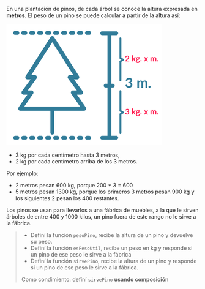 En una plantación de pinos, de cada árbol se conoce la altura expresada en **metros**. El peso de un pino se puede calcular a partir de la altura así:

<img src="https://raw.githubusercontent.com/MumukiProject/mumuki-guia-funcional-practica-valores-y-funciones/master/images/funcional-01_1526394936041.png" alt="funcional-01_1526394936041.png" width="auto" height="auto">

* 3 kg por cada centímetro hasta 3 metros,
* 2 kg por cada centímetro arriba de los 3 metros.

Por ejemplo: 

* 2 metros pesan 600 kg, porque 200 * 3 = 600
* 5 metros pesan 1300 kg, porque los primeros 3 metros pesan 900 kg y los siguientes 2 pesan los 400 restantes.

Los pinos se usan para llevarlos a una fábrica de muebles, a la que le sirven árboles de entre 400 y 1000 kilos, un pino fuera de este rango no le sirve a la fábrica.

> * Definí la función `pesoPino`, recibe la altura de un pino y devuelve su peso.
> * Definí la función `esPesoUtil`, recibe un peso en kg y  responde si un pino de ese peso le sirve a la fábrica
> * Definí la función `sirvePino`, recibe la altura de un pino y responde si un pino de ese peso le sirve a la fábrica.
> 
> Como condimiento: definí `sirvePino` **usando composición**
